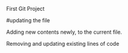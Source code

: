 First Git Project

#updating the file

Adding new contents newly, to the current file.

Removing and updating existing lines of code